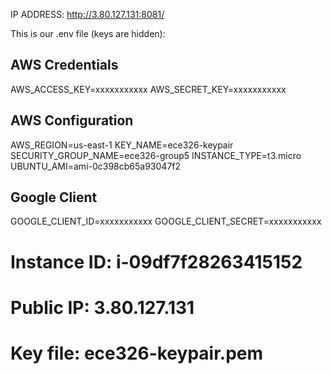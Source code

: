 IP ADDRESS: http://3.80.127.131:8081/

This is our .env file (keys are hidden):

## AWS Credentials
AWS_ACCESS_KEY=xxxxxxxxxxx
AWS_SECRET_KEY=xxxxxxxxxxx

## AWS Configuration
AWS_REGION=us-east-1
KEY_NAME=ece326-keypair
SECURITY_GROUP_NAME=ece326-group5
INSTANCE_TYPE=t3.micro
UBUNTU_AMI=ami-0c398cb65a93047f2

## Google Client
GOOGLE_CLIENT_ID=xxxxxxxxxxx
GOOGLE_CLIENT_SECRET=xxxxxxxxxxx

# Instance ID:  i-09df7f28263415152
# Public IP:    3.80.127.131
# Key file:     ece326-keypair.pem
